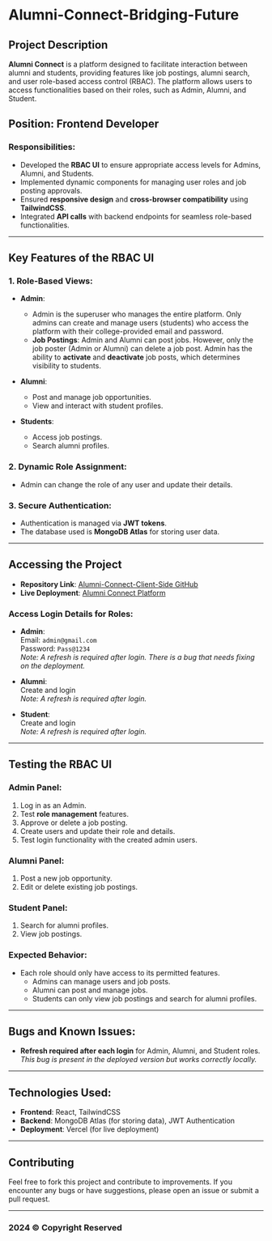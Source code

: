 # Alumni-Connect-Bridging-Future

## Project Description
**Alumni Connect** is a platform designed to facilitate interaction between alumni and students, providing features like job postings, alumni search, and user role-based access control (RBAC). The platform allows users to access functionalities based on their roles, such as Admin, Alumni, and Student.

## Position: Frontend Developer

### Responsibilities:
- Developed the **RBAC UI** to ensure appropriate access levels for Admins, Alumni, and Students.
- Implemented dynamic components for managing user roles and job posting approvals.
- Ensured **responsive design** and **cross-browser compatibility** using **TailwindCSS**.
- Integrated **API calls** with backend endpoints for seamless role-based functionalities.

---

## Key Features of the RBAC UI

### 1. **Role-Based Views:**

- **Admin**:
  - Admin is the superuser who manages the entire platform. Only admins can create and manage users (students) who access the platform with their college-provided email and password.
  - **Job Postings**: Admin and Alumni can post jobs. However, only the job poster (Admin or Alumni) can delete a job post. Admin has the ability to **activate** and **deactivate** job posts, which determines visibility to students.

- **Alumni**:
  - Post and manage job opportunities.
  - View and interact with student profiles.

- **Students**:
  - Access job postings.
  - Search alumni profiles.

### 2. **Dynamic Role Assignment**:
- Admin can change the role of any user and update their details.

### 3. **Secure Authentication**:
- Authentication is managed via **JWT tokens**.
- The database used is **MongoDB Atlas** for storing user data.

---

## Accessing the Project

- **Repository Link**: [Alumni-Connect-Client-Side GitHub](https://github.com/DevProduction2023/alumni-client-side)
- **Live Deployment**: [Alumni Connect Platform](https://alumni-client-side-a160vh9il-shivs-projects-0bdf001e.vercel.app)

### Access Login Details for Roles:

- **Admin**:  
  Email: `admin@gmail.com`  
  Password: `Pass@1234`  
  _Note: A refresh is required after login. There is a bug that needs fixing on the deployment._

- **Alumni**:  
  Create and login  
  _Note: A refresh is required after login._

- **Student**:  
  Create and login  
  _Note: A refresh is required after login._

---

## Testing the RBAC UI

### **Admin Panel**:
1. Log in as an Admin.
2. Test **role management** features.
3. Approve or delete a job posting.
4. Create users and update their role and details.
5. Test login functionality with the created admin users.

### **Alumni Panel**:
1. Post a new job opportunity.
2. Edit or delete existing job postings.

### **Student Panel**:
1. Search for alumni profiles.
2. View job postings.

### **Expected Behavior**:
- Each role should only have access to its permitted features.
  - Admins can manage users and job posts.
  - Alumni can post and manage jobs.
  - Students can only view job postings and search for alumni profiles.

---

## Bugs and Known Issues:
- **Refresh required after each login** for Admin, Alumni, and Student roles.  
  _This bug is present in the deployed version but works correctly locally._

---

## Technologies Used:
- **Frontend**: React, TailwindCSS
- **Backend**: MongoDB Atlas (for storing data), JWT Authentication
- **Deployment**: Vercel (for live deployment)

---

## Contributing

Feel free to fork this project and contribute to improvements. If you encounter any bugs or have suggestions, please open an issue or submit a pull request.

---

### 2024 © Copyright Reserved
